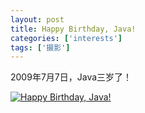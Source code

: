 ```yaml
---
layout: post
title: Happy Birthday, Java!
categories: ['interests']
tags: ['摄影']
---
```



2009年7月7日，Java三岁了！

<p><a href="http://www.flickr.com/photos/zhengzhong/3695289129/" title="Happy Birthday, Java!, on Flickr"><img src="http://farm4.staticflickr.com/3563/3695289129_7c00d8976c_z.jpg" alt="Happy Birthday, Java!"/></a></p>

